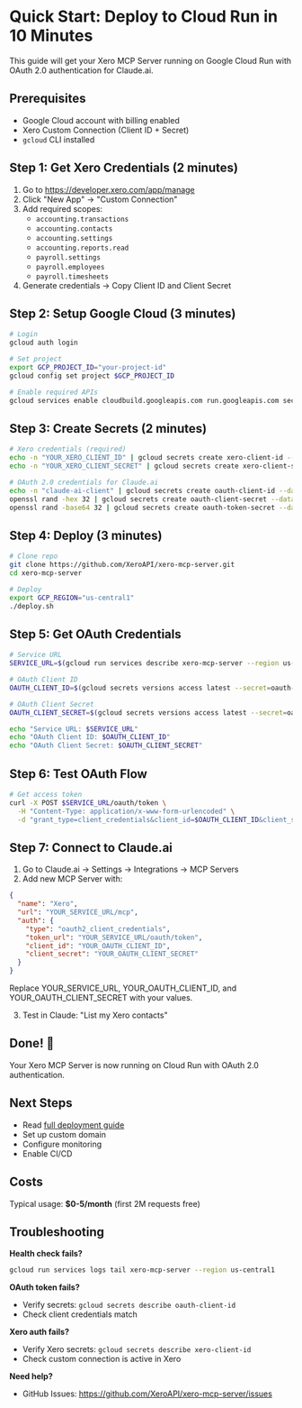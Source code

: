 # Quick Start: Deploy to Cloud Run in 10 Minutes

This guide will get your Xero MCP Server running on Google Cloud Run with OAuth 2.0 authentication for Claude.ai.

## Prerequisites

- Google Cloud account with billing enabled
- Xero Custom Connection (Client ID + Secret)
- `gcloud` CLI installed

## Step 1: Get Xero Credentials (2 minutes)

1. Go to https://developer.xero.com/app/manage
2. Click "New App" → "Custom Connection"
3. Add required scopes:
   - `accounting.transactions`
   - `accounting.contacts`
   - `accounting.settings`
   - `accounting.reports.read`
   - `payroll.settings`
   - `payroll.employees`
   - `payroll.timesheets`
4. Generate credentials → Copy Client ID and Client Secret

## Step 2: Setup Google Cloud (3 minutes)

```bash
# Login
gcloud auth login

# Set project
export GCP_PROJECT_ID="your-project-id"
gcloud config set project $GCP_PROJECT_ID

# Enable required APIs
gcloud services enable cloudbuild.googleapis.com run.googleapis.com secretmanager.googleapis.com
```

## Step 3: Create Secrets (2 minutes)

```bash
# Xero credentials (required)
echo -n "YOUR_XERO_CLIENT_ID" | gcloud secrets create xero-client-id --data-file=-
echo -n "YOUR_XERO_CLIENT_SECRET" | gcloud secrets create xero-client-secret --data-file=-

# OAuth 2.0 credentials for Claude.ai
echo -n "claude-ai-client" | gcloud secrets create oauth-client-id --data-file=-
openssl rand -hex 32 | gcloud secrets create oauth-client-secret --data-file=-
openssl rand -base64 32 | gcloud secrets create oauth-token-secret --data-file=-
```

## Step 4: Deploy (3 minutes)

```bash
# Clone repo
git clone https://github.com/XeroAPI/xero-mcp-server.git
cd xero-mcp-server

# Deploy
export GCP_REGION="us-central1"
./deploy.sh
```

## Step 5: Get OAuth Credentials

```bash
# Service URL
SERVICE_URL=$(gcloud run services describe xero-mcp-server --region us-central1 --format 'value(status.url)')

# OAuth Client ID
OAUTH_CLIENT_ID=$(gcloud secrets versions access latest --secret=oauth-client-id)

# OAuth Client Secret
OAUTH_CLIENT_SECRET=$(gcloud secrets versions access latest --secret=oauth-client-secret)

echo "Service URL: $SERVICE_URL"
echo "OAuth Client ID: $OAUTH_CLIENT_ID"
echo "OAuth Client Secret: $OAUTH_CLIENT_SECRET"
```

## Step 6: Test OAuth Flow

```bash
# Get access token
curl -X POST $SERVICE_URL/oauth/token \
  -H "Content-Type: application/x-www-form-urlencoded" \
  -d "grant_type=client_credentials&client_id=$OAUTH_CLIENT_ID&client_secret=$OAUTH_CLIENT_SECRET"
```

## Step 7: Connect to Claude.ai

1. Go to Claude.ai → Settings → Integrations → MCP Servers
2. Add new MCP Server with:

```json
{
  "name": "Xero",
  "url": "YOUR_SERVICE_URL/mcp",
  "auth": {
    "type": "oauth2_client_credentials",
    "token_url": "YOUR_SERVICE_URL/oauth/token",
    "client_id": "YOUR_OAUTH_CLIENT_ID",
    "client_secret": "YOUR_OAUTH_CLIENT_SECRET"
  }
}
```

Replace YOUR_SERVICE_URL, YOUR_OAUTH_CLIENT_ID, and YOUR_OAUTH_CLIENT_SECRET with your values.

3. Test in Claude: "List my Xero contacts"

## Done! 🎉

Your Xero MCP Server is now running on Cloud Run with OAuth 2.0 authentication.

## Next Steps

- Read [full deployment guide](CLOUD_RUN_DEPLOYMENT.md)
- Set up custom domain
- Configure monitoring
- Enable CI/CD

## Costs

Typical usage: **$0-5/month** (first 2M requests free)

## Troubleshooting

**Health check fails?**
```bash
gcloud run services logs tail xero-mcp-server --region us-central1
```

**OAuth token fails?**
- Verify secrets: `gcloud secrets describe oauth-client-id`
- Check client credentials match

**Xero auth fails?**
- Verify Xero secrets: `gcloud secrets describe xero-client-id`
- Check custom connection is active in Xero

**Need help?**
- GitHub Issues: https://github.com/XeroAPI/xero-mcp-server/issues
